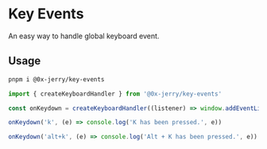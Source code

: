 # Key Events

An easy way to handle global keyboard event.

## Usage

```sh
pnpm i @0x-jerry/key-events
```

```ts
import { createKeyboardHandler } from '@0x-jerry/key-events'

const onKeydown = createKeyboardHandler((listener) => window.addEventListener('keydown', listener))

onKeydown('k', (e) => console.log('K has been pressed.', e))

onKeydown('alt+k', (e) => console.log('Alt + K has been pressed.', e))
```
